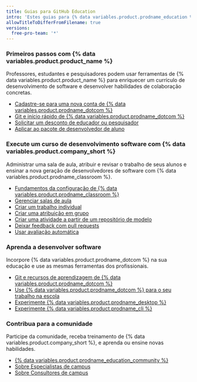 ```yaml
---
title: Guias para GitHub Education
intro: 'Estes guias para {% data variables.product.prodname_education %} ajudam você a ensinar e aprender {% data variables.product.product_name %} e desenvolvimento de software.'
allowTitleToDifferFromFilename: true
versions:
  free-pro-team: '*'
---
```


### Primeiros passos com {% data variables.product.product_name %}

Professores, estudantes e pesquisadores podem usar ferramentas de {% data variables.product.product_name %} para enriquecer um currículo de desenvolvimento de software e desenvolver habilidades de colaboração concretas.

- [Cadastre-se para uma nova conta de {% data variables.product.prodname_dotcom %}](/github/getting-started-with-github/signing-up-for-a-new-github-account)
- [Git e início rápido de {% data variables.product.prodname_dotcom %} ](/github/getting-started-with-github/quickstart)
- [Solicitar um desconto de educador ou pesquisador](/education/explore-the-benefits-of-teaching-and-learning-with-github-education/apply-for-an-educator-or-researcher-discount)
- [Aplicar ao pacote de desenvolvedor de aluno](/education/explore-the-benefits-of-teaching-and-learning-with-github-education/apply-for-a-student-developer-pack)

### Execute um curso de desenvolvimento software com {% data variables.product.company_short %}

Administrar uma sala de aula, atribuir e revisar o trabalho de seus alunos e ensinar a nova geração de desenvolvedores de software com {% data variables.product.prodname_classroom %}.

- [Fundamentos da configuração de {% data variables.product.prodname_classroom %} ](/education/manage-coursework-with-github-classroom/basics-of-setting-up-github-classroom)
- [Gerenciar salas de aula](/education/manage-coursework-with-github-classroom/manage-classrooms)
- [Criar um trabalho individual](/education/manage-coursework-with-github-classroom/create-an-individual-assignment)
- [Criar uma atribuição em grupo](/education/manage-coursework-with-github-classroom/create-a-group-assignment)
- [Criar uma atividade a partir de um repositório de modelo](/education/manage-coursework-with-github-classroom/create-an-assignment-from-a-template-repository)
- [Deixar feedback com pull requests](/education/manage-coursework-with-github-classroom/leave-feedback-with-pull-requests)
- [Usar avaliação automática](/education/manage-coursework-with-github-classroom/use-autograding)

### Aprenda a desenvolver software

Incorpore {% data variables.product.prodname_dotcom %} na sua educação e use as mesmas ferramentas dos profissionais.

- [Git e recursos de aprendizagem de {% data variables.product.prodname_dotcom %}](/github/getting-started-with-github/git-and-github-learning-resources)
- [Use {% data variables.product.prodname_dotcom %} para o seu trabalho na escola](/education/explore-the-benefits-of-teaching-and-learning-with-github-education/use-github-for-your-schoolwork)
- [Experimente {% data variables.product.prodname_desktop %}](/desktop)
- [Experimente {% data variables.product.prodname_cli %}](/github/getting-started-with-github/github-cli)

### Contribua para a comunidade

Participe da comunidade, receba treinamento de {% data variables.product.company_short %}, e aprenda ou ensine novas habilidades.

- [{% data variables.product.prodname_education_community %}](https://education.github.community)
- [Sobre Especialistas de campus](/education/explore-the-benefits-of-teaching-and-learning-with-github-education/about-campus-experts)
- [Sobre Consultores de campus](/education/explore-the-benefits-of-teaching-and-learning-with-github-education/about-campus-advisors)
